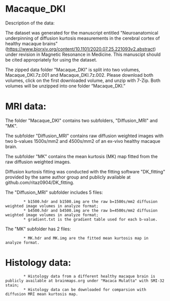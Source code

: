 # Macaque_DKI
Description of the data:

The dataset was generated for the manuscript entitled "Neuroanatomical underpinning of diffusion kurtosis measurements in the cerebral cortex of healthy macaque brains" (https://www.biorxiv.org/content/10.1101/2020.07.25.221093v2.abstract) under revision in Magnetic Resonance in Medicine. This manuscipt should be cited appropriately for using the dataset.

The zipped data folder "Macaque_DKI" is split into two volumes, Macaque_DKI.7z.001 and Macaque_DKI.7z.002. Please download both volumes, click on the first downloaded volume, and unzip with 7-Zip. Both volumes will be unzipped into one folder “Macaque_DKI.”

# MRI data:

The folder "Macaque_DKI" contains two subfolders, "Diffusion_MRI" and "MK".

The subfolder "Diffusion_MRI" contains raw diffusion weighted images with two b-values 1500s/mm2 and 4500s/mm2 of an ex-vivo healthy macaque brain.

The subfolder "MK" contains the mean kurtosis (MK) map fitted from the raw diffusion weighted images.

Diffusion kurtosis fitting was conducted with the fitting software "DK_fitting" provided by the same author group and publicly available at github.com/ritaz0904/DK_fitting.

The "Diffusion_MRI" subfolder includes 5 files:

            * b1500.hdr and b1500.img are the raw b=1500s/mm2 diffusion weighted image volumes in analyze format;
            * b4500.hdr and b4500.img are the raw b=4500s/mm2 diffusion weighted image volumes in analyze format;
            * gradient.txt is the gradient table used for each b-value.

The "MK" subfolder has 2 files:

            * MK.hdr and MK.img are the fitted mean kurtosis map in analyze format.

# Histology data:

            * Histology data from a different healthy macaque brain is publicly available at brainmaps.org under "Macaca Mulatta" with SMI-32 stain;
            * Histology data can be downloaded for comparsion with diffusion MRI mean kurtosis map.   
